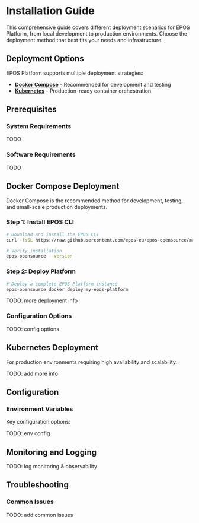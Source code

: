 # Installation Guide

This comprehensive guide covers different deployment scenarios for EPOS Platform, from local development to production environments. Choose the deployment method that best fits your needs and infrastructure.

## Deployment Options

EPOS Platform supports multiple deployment strategies:

- **[Docker Compose](#docker-compose)** - Recommended for development and testing
- **[Kubernetes](#kubernetes)** - Production-ready container orchestration

## Prerequisites

### System Requirements

TODO

### Software Requirements

TODO

## Docker Compose Deployment

Docker Compose is the recommended method for development, testing, and small-scale production deployments.

### Step 1: Install EPOS CLI

```bash
# Download and install the EPOS CLI
curl -fsSL https://raw.githubusercontent.com/epos-eu/epos-opensource/main/install.sh | bash

# Verify installation
epos-opensource --version
```

### Step 2: Deploy Platform

```bash
# Deploy a complete EPOS Platform instance
epos-opensource docker deploy my-epos-platform
```

TODO: more deployment info

### Configuration Options

TODO: config options

## Kubernetes Deployment

For production environments requiring high availability and scalability.

TODO: add more info

## Configuration

### Environment Variables

Key configuration options:

TODO: env config

## Monitoring and Logging

TODO: log monitoring & observability

## Troubleshooting

### Common Issues

TODO: add common issues
